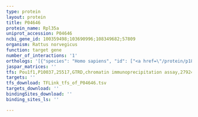 ```yaml
---
type: protein
layout: protein
title: P04646
protein_name: Rpl35a
uniprot_accession: P04646
ncbi_gene_id: 100359498;103690996;108349682;57809
organism: Rattus norvegicus
function: target gene
number_of_interactions: '1'
orthologs: '[{"species": "Homo sapiens", "id": ["<a href=\"/protein/p18077\">P18077</a>"]}, {"species": "Danio rerio", "id": ["<a href=\"/protein/q6dgm0\">Q6DGM0</a>"]}, {"species": "Mus musculus", "id": ["<a href=\"/protein/o55142\">O55142</a>"]}, {"species": "Caenorhabditis elegans", "id": ["<a href=\"/protein/p49180\">P49180</a>"]}, {"species": "Drosophila melanogaster", "id": ["<a href=\"/protein/q9vnb9\">Q9VNB9</a>"]}, {"species": "Saccharomyces cerevisiae", "id": ["<a href=\"/protein/p41056\">P41056</a>", "<a href=\"/protein/p05744\">P05744</a>"]}]'
jaspar_matrices: ''
tfs: Pou1f1,P10037,25517,GTRD,chromatin immunoprecipitation assay,27924024%5Buid%5D,No
targets: ''
tfs_download: TFLink_tfs_of_P04646.tsv
targets_download: ''
bindingSites_download: ''
binding_sites_ls: ''

---
```

